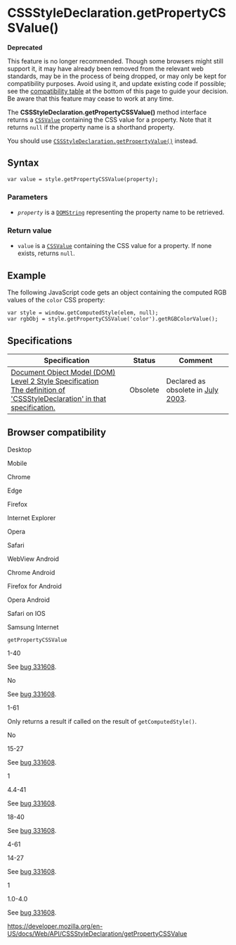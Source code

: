 # CSSStyleDeclaration.getPropertyCSSValue()

**Deprecated**

This feature is no longer recommended. Though some browsers might still support it, it may have already been removed from the relevant web standards, may be in the process of being dropped, or may only be kept for compatibility purposes. Avoid using it, and update existing code if possible; see the [compatibility table](#browser_compatibility) at the bottom of this page to guide your decision. Be aware that this feature may cease to work at any time.

The **CSSStyleDeclaration.getPropertyCSSValue()** method interface returns a [`CSSValue`](../cssvalue) containing the CSS value for a property. Note that it returns `null` if the property name is a shorthand property.

You should use [`CSSStyleDeclaration.getPropertyValue()`](getpropertyvalue) instead.

## Syntax

    var value = style.getPropertyCSSValue(property);

### Parameters

- _`property`_ is a [`DOMString`](../domstring) representing the property name to be retrieved.

### Return value

- `value` is a [`CSSValue`](../cssvalue) containing the CSS value for a property. If none exists, returns `null`.

## Example

The following JavaScript code gets an object containing the computed RGB values of the `color` CSS property:

    var style = window.getComputedStyle(elem, null);
    var rgbObj = style.getPropertyCSSValue('color').getRGBColorValue();

## Specifications

<table><thead><tr class="header"><th>Specification</th><th>Status</th><th>Comment</th></tr></thead><tbody><tr class="odd"><td><a href="https://www.w3.org/TR/DOM-Level-2-Style/css.html#CSS-CSSStyleDeclaration">Document Object Model (DOM) Level 2 Style Specification<br />
<span class="small">The definition of 'CSSStyleDeclaration' in that specification.</span></a></td><td><span class="spec-obsolete">Obsolete</span></td><td>Declared as obsolete in <a href="https://lists.w3.org/Archives/Public/www-style/2003Oct/0347.html">July 2003</a>.</td></tr></tbody></table>

## Browser compatibility

Desktop

Mobile

Chrome

Edge

Firefox

Internet Explorer

Opera

Safari

WebView Android

Chrome Android

Firefox for Android

Opera Android

Safari on IOS

Samsung Internet

`getPropertyCSSValue`

1-40

See [bug 331608](https://crbug.com/331608).

No

See [bug 331608](https://crbug.com/331608).

1-61

Only returns a result if called on the result of `getComputedStyle()`.

No

15-27

See [bug 331608](https://crbug.com/331608).

1

4.4-41

See [bug 331608](https://crbug.com/331608).

18-40

See [bug 331608](https://crbug.com/331608).

4-61

14-27

See [bug 331608](https://crbug.com/331608).

1

1.0-4.0

See [bug 331608](https://crbug.com/331608).

<a href="https://developer.mozilla.org/en-US/docs/Web/API/CSSStyleDeclaration/getPropertyCSSValue" class="_attribution-link">https://developer.mozilla.org/en-US/docs/Web/API/CSSStyleDeclaration/getPropertyCSSValue</a>
